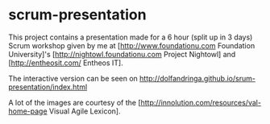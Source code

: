 # scrum-presentation
This project contains a presentation made for a 6 hour (split up in 3 days) Scrum workshop given by me at [http://www.foundationu.com  Foundation University]'s [http://nightowl.foundationu.com Project Nightowl] and [http://entheosit.com/ Entheos IT].

The interactive version can be seen on http://dolfandringa.github.io/srum-presentation/index.html

A lot of the images are courtesy of the [http://innolution.com/resources/val-home-page Visual Agile Lexicon].
